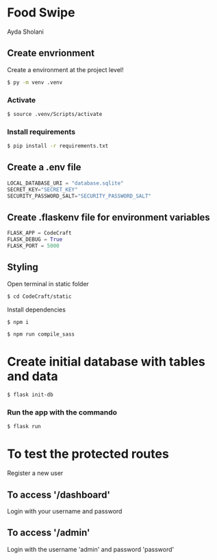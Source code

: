 # Food Swipe
<p>Ayda Sholani</p>

## Create envrionment
Create a environment at the project level!
```bash
$ py -m venv .venv
```
### Activate
```bash
$ source .venv/Scripts/activate
```
### Install requirements
```bash
$ pip install -r requirements.txt
```

## Create a .env file 
```python
LOCAL_DATABASE_URI = "database.sqlite"
SECRET_KEY="SECRET_KEY"
SECURITY_PASSWORD_SALT="SECURITY_PASSWORD_SALT"
```

## Create .flaskenv file for environment variables
```python
FLASK_APP = CodeCraft
FLASK_DEBUG = True
FLASK_PORT = 5000
```
## Styling

Open terminal in static folder
```bash
$ cd CodeCraft/static
```
Install dependencies
```bash
$ npm i
```

```bash
$ npm run compile_sass
```
# Create initial database with tables and data
```bash
$ flask init-db
```

### Run the app with the commando 
```bash
$ flask run 
```

# To test the protected routes
Register a new user

## To access '/dashboard'
Login with your username and password

## To access '/admin'
Login with the username 'admin' and password 'password'
